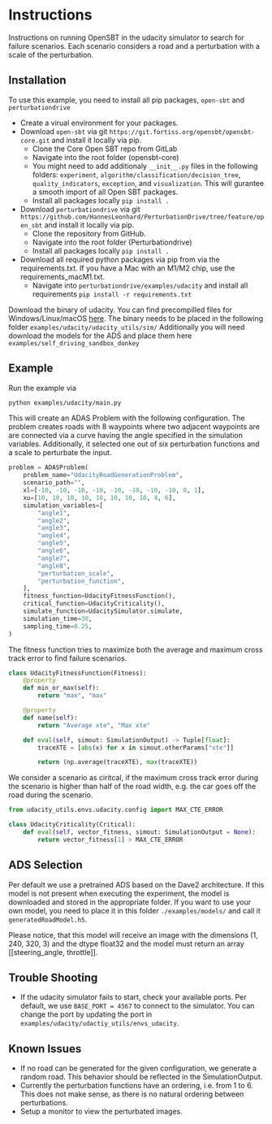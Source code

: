 # Instructions

Instructions on running OpenSBT in the udacity simulator to search for failure scenarios. Each scenario considers a road
and a perturbation with a scale of the perturbation.

## Installation

To use this example, you need to install all pip packages, `open-sbt` and `perturbationdrive`

- Create a virual environment for your packages.
- Download `open-sbt` via git `https://git.fortiss.org/opensbt/opensbt-core.git` and install it locally via pip.
  - Clone the Core Open SBT repo from GitLab
  - Navigate into the root folder (opensbt-core)
  - You might need to add additionaly `__init__.py` files in the following folders: `experiment`, `algorithm/classification/decision_tree`, `quality_indicators`, `exception`, and `visualization`.
  This will gurantee a smooth import of all Open SBT packages.
  - Install all packages locally `pip install .`
- Download `perturbationdrive` via git `https://github.com/HannesLeonhard/PerturbationDrive/tree/feature/open_sbt` and install it locally via pip.
  - Clone the repository from GitHub.
  - Navigate into the root folder (Perturbationdrive)
  - Install all packages locally `pip install .`
- Download all required python packages via pip from via the requirements.txt. If you have a Mac with an M1/M2 chip, use the requirements_macM1.txt.
  - Navigate into `perturbationdrive/examples/udacity` and install all requirements `pip install -r requirements.txt`

Download the binary of udacity. You can find precompilled files for Windows/Linux/macOS [here](https://drive.google.com/drive/folders/1wljVnkjUlYF3ILLqxybKowj0M6cZatAg?usp=drive_link).
The binary needs to be placed in the following folder `examples/udacity/udacity_utils/sim/`
Additionally you will need download the models for the ADS and place them here `examples/self_driving_sandbox_donkey`

## Example

Run the example via

```Bash
python examples/udacity/main.py
```

This will create an ADAS Problem with the following configuration. The problem creates roads with 8 waypoints where two adjacent waypoints are
are connected via a curve having the angle specified in the simulation variables. Additionally, it selected one out of six perturbation functions
and a scale to perturbate the input.

```Python
problem = ADASProblem(
    problem_name="UdacityRoadGenerationProblem",
    scenario_path="",
    xl=[-10, -10, -10, -10, -10, -10, -10, -10, 0, 1],
    xu=[10, 10, 10, 10, 10, 10, 10, 10, 4, 6],
    simulation_variables=[
        "angle1",
        "angle2",
        "angle3",
        "angle4",
        "angle5",
        "angle6",
        "angle7",
        "angle8",
        "perturbation_scale",
        "perturbation_function",
    ],
    fitness_function=UdacityFitnessFunction(),
    critical_function=UdacityCriticality(),
    simulate_function=UdacitySimulator.simulate,
    simulation_time=30,
    sampling_time=0.25,
)
```

The fitness function tries to maximize both the average and maximum cross track error to find failure scenarios.

```Python
class UdacityFitnessFunction(Fitness):
    @property
    def min_or_max(self):
        return "max", "max"

    @property
    def name(self):
        return "Average xte", "Max xte"

    def eval(self, simout: SimulationOutput) -> Tuple[float]:
        traceXTE = [abs(x) for x in simout.otherParams["xte"]]

        return (np.average(traceXTE), max(traceXTE))
```

We consider a scenario as ciritcal, if the maximum cross track error during the scenario is higher than half of the road width, e.g. the
car goes off the road during the scenario.

```Python
from udacity_utils.envs.udacity.config import MAX_CTE_ERROR

class UdacityCriticality(Critical):
    def eval(self, vector_fitness, simout: SimulationOutput = None):
        return vector_fitness[1] > MAX_CTE_ERROR
```

## ADS Selection

Per default we use a pretrained ADS based on the Dave2 architecture. If this model is not present when executing the experiment, the model is downloaded and
stored in the appropriate folder.
If you want to use your own model, you need to place it in this folder `./examples/models/` and call it `generatedRoadModel.h5`.

Please notice, that this model will receive an image with the dimensions (1, 240, 320, 3) and the dtype float32 and the model must return an array [[steering_angle, throttle]].

## Trouble Shooting

- If the udacity simulator fails to start, check your available ports. Per default, we use `BASE_PORT = 4567` to connect to the simulator.
  You can change the port by updating the port in `examples/udacity/udactiy_utils/envs_udacity`.

## Known Issues

- If no road can be generated for the given configuration, we generate a random road. This behavior should be reflected in the SimulationOutput.
- Currently the perturbation functions have an ordering, i.e. from 1 to 6. This does not make sense, as there is no natural ordering between perturbations.
- Setup a monitor to view the perturbated images.
